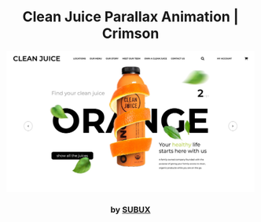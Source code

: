 <div align="center">

# Clean Juice Parallax Animation | Crimson

<img src="admin/base.png">

### by <a href="https://github.com/python019">SUBUX</a>

</div>